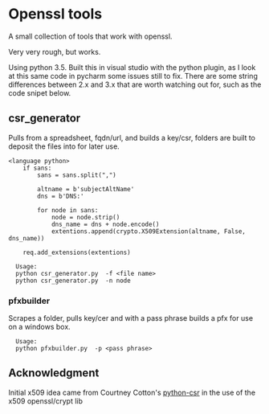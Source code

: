 # Openssl tools

A small collection of tools that work with openssl.


Very very rough, but works.

Using python 3.5.
Built this in visual studio with the python plugin, as I look at this same code in pycharm some issues still to fix.
There are some string differences between 2.x and 3.x that are worth watching out for, such as the code snipet below.



## csr_generator
Pulls from a spreadsheet, fqdn/url, and builds a key/csr, folders are built to deposit the files into for later use.



```
<language python>
    if sans:
        sans = sans.split(",")

        altname = b'subjectAltName'
        dns = b'DNS:'

        for node in sans:
            node = node.strip()
            dns_name = dns + node.encode()
            extentions.append(crypto.X509Extension(altname, False, dns_name))

    req.add_extensions(extentions)
```


```
  Usage:
  python csr_generator.py  -f <file name>
  python csr_generator.py  -n node
```




### pfxbuilder
Scrapes a folder, pulls key/cer and with a pass phrase builds a pfx for use on a windows box.
```
  Usage:
  python pfxbuilder.py  -p <pass phrase>

```



## Acknowledgment
Initial x509 idea came from  Courtney Cotton's  [python-csr](https://github.com/cjcotton/python-csr) in the use
of the x509 openssl/crypt lib

